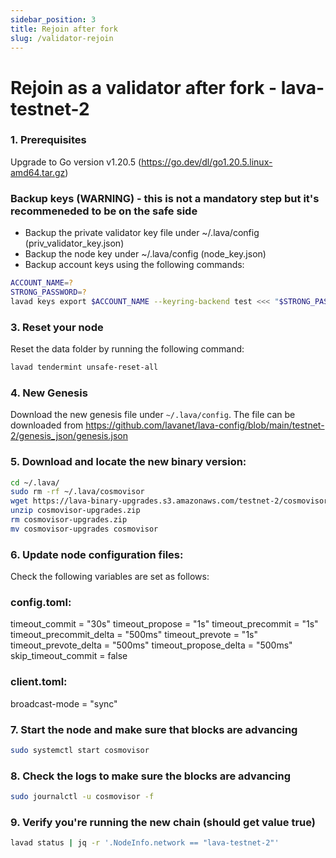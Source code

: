 ```yaml
---
sidebar_position: 3
title: Rejoin after fork
slug: /validator-rejoin
---
```


# Rejoin as a validator after fork - lava-testnet-2
### 1. Prerequisites
Upgrade to Go version v1.20.5 (https://go.dev/dl/go1.20.5.linux-amd64.tar.gz)

### Backup keys (WARNING) - this is not a mandatory step but it's recommeneded to be on the safe side
* Backup the private validator key file under ~/.lava/config (priv_validator_key.json)
* Backup the node key under ~/.lava/config (node_key.json)
* Backup account keys using the following commands:

```bash
ACCOUNT_NAME=?
STRONG_PASSWORD=?
lavad keys export $ACCOUNT_NAME --keyring-backend test <<< "$STRONG_PASSWORD" > $ACCOUNT_NAME.key
```

### 3. Reset your node

Reset the data folder by running the following command:

```bash
lavad tendermint unsafe-reset-all
```

### 4. New Genesis

Download the new genesis file under `~/.lava/config`. The file can be downloaded from https://github.com/lavanet/lava-config/blob/main/testnet-2/genesis_json/genesis.json


### 5. Download and locate the new binary version:

```bash
cd ~/.lava/
sudo rm -rf ~/.lava/cosmovisor
wget https://lava-binary-upgrades.s3.amazonaws.com/testnet-2/cosmovisor-upgrades/cosmovisor-upgrades.zip
unzip cosmovisor-upgrades.zip
rm cosmovisor-upgrades.zip
mv cosmovisor-upgrades cosmovisor
```

### 6. Update node configuration files:

Check the following variables are set as follows:

### config.toml:
timeout_commit = "30s"
timeout_propose = "1s"
timeout_precommit = "1s"
timeout_precommit_delta = "500ms"
timeout_prevote = "1s"
timeout_prevote_delta = "500ms"
timeout_propose_delta = "500ms"
skip_timeout_commit = false

### client.toml:
broadcast-mode = "sync"

### 7. Start the node and make sure that blocks are advancing

```bash
sudo systemctl start cosmovisor
```

### 8. Check the logs to make sure the blocks are advancing

```bash
sudo journalctl -u cosmovisor -f
```
### 9. Verify you're running the new chain (should get value true)

```bash
lavad status | jq -r '.NodeInfo.network == "lava-testnet-2"'
```